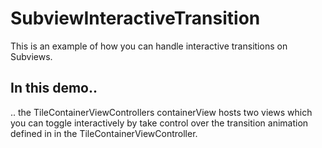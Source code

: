SubviewInteractiveTransition
============================

This is an example of how you can handle interactive transitions on Subviews.

In this demo..
--------------
.. the TileContainerViewControllers containerView hosts two views which you can toggle interactively by take control over the transition animation defined in in the TileContainerViewController.